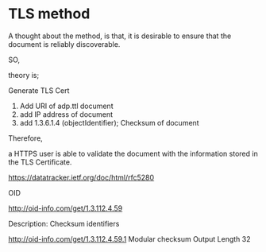 # TLS method

A thought about the method, is that, it is desirable to ensure that the document is reliably discoverable.

SO,

theory is;

Generate TLS Cert

1. Add URI of adp.ttl document
2. add IP address of document
3. add 1.3.6.1.4 (objectIdentifier); Checksum of document

Therefore,

a HTTPS user is able to validate the document with the information stored in the TLS Certificate.

https://datatracker.ietf.org/doc/html/rfc5280



OID

http://oid-info.com/get/1.3.112.4.59

Description: Checksum identifiers
 
 http://oid-info.com/get/1.3.112.4.59.1
 Modular checksum
Output Length 32
